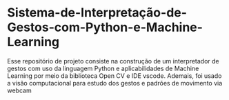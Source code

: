 # Sistema-de-Interpretação-de-Gestos-com-Python-e-Machine-Learning
Esse repositório de projeto consiste na construção de um interpretador de gestos com uso da linguagem Python e aplicabilidades de Machine Learning por meio da biblioteca Open CV e IDE vscode. Ademais, foi usado a visão computacional para estudo dos gestos e padrões de movimento via webcam
